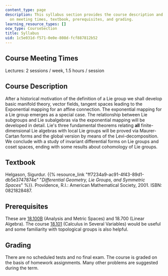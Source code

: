 ```yaml
---
content_type: page
description: This syllabus section provides the course description and information
  on meeting times, textbook, prerequisites, and grading.
learning_resource_types: []
ocw_type: CourseSection
title: Syllabus
uid: 1c5e031d-f571-0e0e-808d-fcf887812b52
---
```


Course Meeting Times
--------------------

Lectures: 2 sessions / week, 1.5 hours / session

Course Description
------------------

After a historical motivation of the definition of a Lie group we shall develop basic manifold theory, vector fields, tangent spaces leading to the Exponential mapping for an affine connection. The exponential mapping for a Lie group emerges as a special case. The relationship between Lie subgroups and Lie subalgebras via the exponential mapping will be developed in detail. Lie's three fundamental theorems relating **all** finite-dimensional Lie algebras with local Lie groups will be proved via Maurer-Cartan forms and the global version by means of the Levi-decomposition. We conclude with a study of invariant differential forms on Lie groups and coset spaces, ending with some results about cohomology of Lie groups.

Textbook
--------

Helgason, Sigurdur. {{% resource_link "ff7234a9-ac91-4f43-89d1-db5e3747874e" "_Differential Geometry, Lie Groups, and Symmetric Spaces_" %}}. Providence, R.I.: American Mathematical Society, 2001. ISBN: 0821828487.

Prerequisites
-------------

These are [18.100B](/courses/18-100b-analysis-i-fall-2010) (Analysis and Metric Spaces) and 18.700 (Linear Algebra). The course [18.101](/courses/18-101-analysis-ii-fall-2005) (Calculus in Several Variables) would be useful and some familiarity with topological groups is also helpful.

Grading
-------

There are no scheduled tests and no final exam. The course is graded on the basis of homework assignments. Many other problems are suggested during the term.
